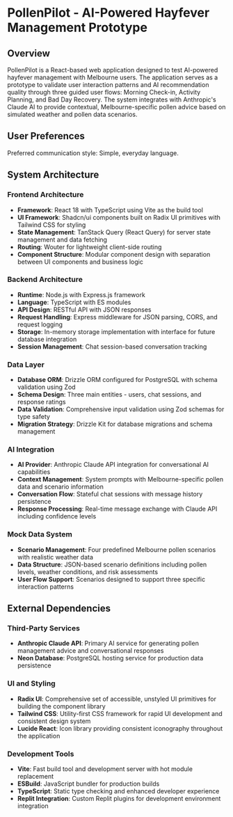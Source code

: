 # PollenPilot - AI-Powered Hayfever Management Prototype

## Overview

PollenPilot is a React-based web application designed to test AI-powered hayfever management with Melbourne users. The application serves as a prototype to validate user interaction patterns and AI recommendation quality through three guided user flows: Morning Check-in, Activity Planning, and Bad Day Recovery. The system integrates with Anthropic's Claude AI to provide contextual, Melbourne-specific pollen advice based on simulated weather and pollen data scenarios.

## User Preferences

Preferred communication style: Simple, everyday language.

## System Architecture

### Frontend Architecture
- **Framework**: React 18 with TypeScript using Vite as the build tool
- **UI Framework**: Shadcn/ui components built on Radix UI primitives with Tailwind CSS for styling
- **State Management**: TanStack Query (React Query) for server state management and data fetching
- **Routing**: Wouter for lightweight client-side routing
- **Component Structure**: Modular component design with separation between UI components and business logic

### Backend Architecture
- **Runtime**: Node.js with Express.js framework
- **Language**: TypeScript with ES modules
- **API Design**: RESTful API with JSON responses
- **Request Handling**: Express middleware for JSON parsing, CORS, and request logging
- **Storage**: In-memory storage implementation with interface for future database integration
- **Session Management**: Chat session-based conversation tracking

### Data Layer
- **Database ORM**: Drizzle ORM configured for PostgreSQL with schema validation using Zod
- **Schema Design**: Three main entities - users, chat sessions, and response ratings
- **Data Validation**: Comprehensive input validation using Zod schemas for type safety
- **Migration Strategy**: Drizzle Kit for database migrations and schema management

### AI Integration
- **AI Provider**: Anthropic Claude API integration for conversational AI capabilities
- **Context Management**: System prompts with Melbourne-specific pollen data and scenario information
- **Conversation Flow**: Stateful chat sessions with message history persistence
- **Response Processing**: Real-time message exchange with Claude API including confidence levels

### Mock Data System
- **Scenario Management**: Four predefined Melbourne pollen scenarios with realistic weather data
- **Data Structure**: JSON-based scenario definitions including pollen levels, weather conditions, and risk assessments
- **User Flow Support**: Scenarios designed to support three specific interaction patterns

## External Dependencies

### Third-Party Services
- **Anthropic Claude API**: Primary AI service for generating pollen management advice and conversational responses
- **Neon Database**: PostgreSQL hosting service for production data persistence

### UI and Styling
- **Radix UI**: Comprehensive set of accessible, unstyled UI primitives for building the component library
- **Tailwind CSS**: Utility-first CSS framework for rapid UI development and consistent design system
- **Lucide React**: Icon library providing consistent iconography throughout the application

### Development Tools
- **Vite**: Fast build tool and development server with hot module replacement
- **ESBuild**: JavaScript bundler for production builds
- **TypeScript**: Static type checking and enhanced developer experience
- **Replit Integration**: Custom Replit plugins for development environment integration